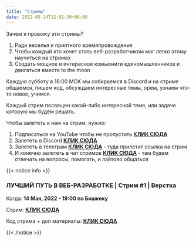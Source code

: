 ```yaml
---
title: "Стримы"
date: 2022-05-14T12:02:30+06:00
---
```


Зачем я провожу эти стримы?

1. Ради веселья и приятного времяпровождения
2. Чтобы каждый кто хочет стать веб-разработчиком мог легко этому научиться на стримах
3. Создать мощное и интересное комьюнити единомышленников и двигаться вместе to the moon

Каждую субботу в 16:00 МСК мы собираемся в Discord и на стриме общаемся, пишем код, обсуждаем интересные темы, орем, узнаем что-то новое, учимся.

Каждый стрим посвящен какой-либо интересной теме, или задаче которую мы будем решать.

Чтобы залететь к нам на стрим, нужно:

1. Подписаться на YouTube чтобы не пропустить <a href="https://www.youtube.com/channel/UCTr_WOGsf2EENbzg14xCpyQ" target="_blank">**КЛИК СЮДА**</a>
2. Залететь в Discord <a href="https://discord.gg/YCYcTf9t" target="_blank">**КЛИК СЮДА**</a>
3. Залететь в телеграм <a href="https://t.me/savchenko_live" target="_blank">**КЛИК СЮДА**</a> - туда прилетит ссылка на стрим
4. И конечно залететь в чат стримов <a href="https://t.me/+cNJagCu7Cwo0ZTky" target="_blank">**КЛИК СЮДА**</a> - там будем отвечать на вопросы, помогать, и лайтово общаться

{{< notice info >}}

### ЛУЧШИЙ ПУТЬ В ВЕБ-РАЗРАБОТКЕ | Стрим #1 | Верстка

Когда: **14 Мая, 2022 - 19:00 по Бишкеку**

Стрим: <a href="https://youtu.be/7FrgVz6hl-w" target="_blank">**КЛИК СЮДА**</a>

Код стрима + доп материалы: <a href="https://github.com/savchenko-dev/web-dev-streams/tree/main/stream_1" target="_blank">**КЛИК СЮДА**</a>

{{< /notice >}}
